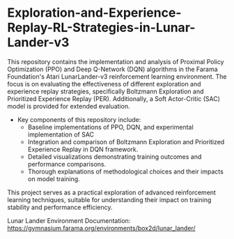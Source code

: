 # Exploration-and-Experience-Replay-RL-Strategies-in-Lunar-Lander-v3

This repository contains the implementation and analysis of Proximal Policy Optimization (PPO) and Deep Q-Network (DQN) algorithms in the Farama Foundation's Atari LunarLander-v3 reinforcement learning environment. The focus is on evaluating the effectiveness of different exploration and experience replay strategies, specifically Boltzmann Exploration and Prioritized Experience Replay (PER). Additionally, a Soft Actor-Critic (SAC) model is provided for extended evaluation.

- Key components of this repository include:
    - Baseline implementations of PPO, DQN, and experimental implementation of SAC 
    - Integration and comparison of Boltzmann Exploration and Prioritized Experience Replay in DQN framework.
    - Detailed visualizations demonstrating training outcomes and performance comparisons.
    - Thorough explanations of methodological choices and their impacts on model training.

This project serves as a practical exploration of advanced reinforcement learning techniques, suitable for understanding their impact on training stability and performance efficiency.

Lunar Lander Environment Documentation: https://gymnasium.farama.org/environments/box2d/lunar_lander/
